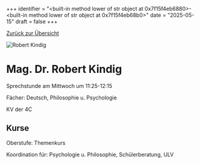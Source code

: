 
+++
identifier = "<built-in method lower of str object at 0x7f15f4eb6880>-<built-in method lower of str object at 0x7f15f4eb68b0>"
date = "2025-05-15"
draft = false
+++

 [Zurück zur Übersicht](/schule/personen/)

<div class="row">
<div class="column">
<img src="/images/personal/Kindig.jpg" alt="Robert Kindig"> 
</div>
<div class="column">

# Mag. Dr. Robert Kindig 

Sprechstunde am Mittwoch um 11:25-12:15

Fächer: Deutsch,  Philosophie u. Psychologie

KV der 4C



## Kurse



Oberstufe: Themenkurs

Koordination für: Psychologie u. Philosophie, Schülerberatung, ULV

</div>
</div> 

